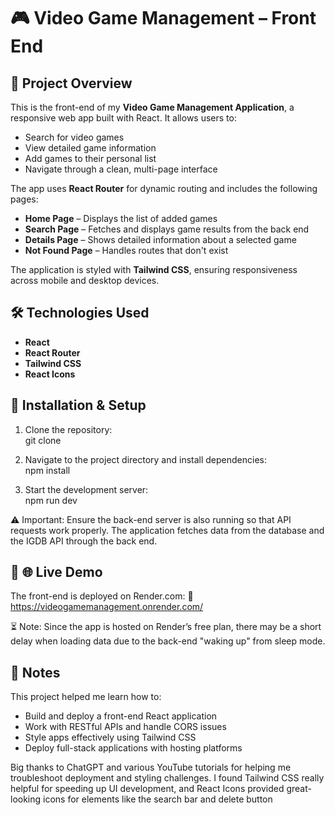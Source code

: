 # 🎮 Video Game Management – Front End

## 🚀 Project Overview

This is the front-end of my **Video Game Management Application**, a responsive web app built with React. It allows users to:

- Search for video games
- View detailed game information
- Add games to their personal list
- Navigate through a clean, multi-page interface

The app uses **React Router** for dynamic routing and includes the following pages:

- **Home Page** – Displays the list of added games
- **Search Page** – Fetches and displays game results from the back end
- **Details Page** – Shows detailed information about a selected game
- **Not Found Page** – Handles routes that don't exist

The application is styled with **Tailwind CSS**, ensuring responsiveness across mobile and desktop devices.

## 🛠️ Technologies Used

- **React**
- **React Router**
- **Tailwind CSS**
- **React Icons**

## 🧰 Installation & Setup

1. Clone the repository:  
   git clone

2. Navigate to the project directory and install dependencies:  
   npm install

3. Start the development server:  
   npm run dev

⚠️ Important: Ensure the back-end server is also running so that API requests work properly. The application fetches data from the database and the IGDB API through the back end.

## 🧰 🌐 Live Demo

The front-end is deployed on Render.com:
🔗 https://videogamemanagement.onrender.com/

⏳ Note: Since the app is hosted on Render’s free plan, there may be a short delay when loading data due to the back-end "waking up" from sleep mode.

## 📝 Notes

This project helped me learn how to:

- Build and deploy a front-end React application
- Work with RESTful APIs and handle CORS issues
- Style apps effectively using Tailwind CSS
- Deploy full-stack applications with hosting platforms

Big thanks to ChatGPT and various YouTube tutorials for helping me troubleshoot deployment and styling challenges. I found Tailwind CSS really helpful for speeding up UI development, and React Icons provided great-looking icons for elements like the search bar and delete button
